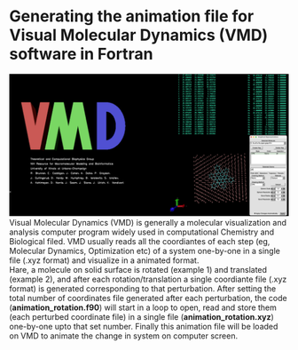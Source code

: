 # Generating the animation file for Visual Molecular Dynamics (VMD) software in Fortran
![image alt](https://github.com/atomicadi/Animate-a-rotating-molecule-on-solid-surface_in-Fortran/blob/77e654e17ab198b5ca6d11fa38d2ae6e7e3bff33/Untitled.001.png)
Visual Molecular Dynamics (VMD) is generally a molecular visualization and analysis computer program widely used in computational Chemistry and Biological filed. VMD usually reads all the coordiantes of each step (eg, Molecular Dynamics, Optimization etc) of a system one-by-one in a single file (.xyz format) and visualize in a animated format.\
Hare, a molecule on solid surface is rotated (example 1) and translated (example 2), and after each rotation/translation a single coordiante file (.xyz format) is generated corresponding to that perturbation. After setting the total number of coordinates file generated after each perturbation, the code (**animation_rotation.f90**) will start in a loop to open, read and store them (each perturbed coordinate file) in a single file (**animation_rotation.xyz**) one-by-one upto that set number. Finally this animation file will be loaded on VMD to animate the change in system on computer screen.

